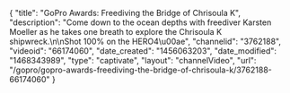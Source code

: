 {
    "title": "GoPro Awards: Freediving the Bridge of Chrisoula K",
    "description": "Come down to the ocean depths with freediver Karsten Moeller as he takes one breath to explore the Chrisoula K shipwreck.\n\nShot 100% on the HERO4\u00ae",
    "channelid": "3762188",
    "videoid": "66174060",
    "date_created": "1456063203",
    "date_modified": "1468343989",
    "type": "captivate",
    "layout": "channelVideo",
    "url": "\/gopro\/gopro-awards-freediving-the-bridge-of-chrisoula-k\/3762188-66174060"
}